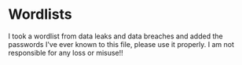 # Wordlists
I took a wordlist from data leaks and data breaches and added the passwords I've ever known to this file, please use it properly. I am not responsible for any loss or misuse!!
